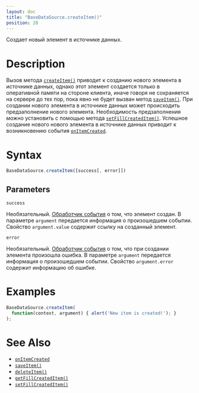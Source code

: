 ```yaml
---
layout: doc
title: "BaseDataSource.createItem()"
position: 28
---
```


Создает новый элемент в источнике данных.

# Description

Вызов метода [`createItem()`](../BaseDataSource.createItem/) приводит к созданию нового элемента в
источнике данных, однако этот элемент создается только в оперативной памяти на стороне клиента, иначе
говоря не сохраняется на сервере до тех пор, пока явно не будет вызван метод [`saveItem()`](../BaseDataSource.saveItem/).
При создании нового элемента в источнике данных может происходить предзаполнение нового элемента.
Необходимость предзаполнения можно установить с помощью метода [`setFillCreatedItem()`](../BaseDataSource.setFillCreatedItem/).
Успешное создание нового нового элемента в источнике данных приводит к возникновению события
[`onItemCreated`](../BaseDataSource.onItemCreated/).

# Syntax

```js
BaseDataSource.createItem([success[, error]])
```

## Parameters

`success`

Необязательный. [Обработчик события](../../../KeyConcepts/Script/) о том, что элемент создан.
В параметре `argument` передается информация о произошедшем событии. Свойство `argument.value`
содержит ссылку на созданный элемент.

`error`

Необязательный. [Обработчик события](../../../KeyConcepts/Script/) о том, что при создании элемента
произошла ошибка. В параметре `argument` передается информация о произошедшем событии. Свойство
`argument.error` содержит информацию об ошибке.

# Examples

```js
BaseDataSource.createItem(
  function(context, argument) { alert('New item is created!'); }
);
```

# See Also

* [`onItemCreated`](../BaseDataSource.onItemCreated/)
* [`saveItem()`](../BaseDataSource.saveItem/)
* [`deleteItem()`](../BaseDataSource.deleteItem/)
* [`getFillCreatedItem()`](../BaseDataSource.getFillCreatedItem/)
* [`setFillCreatedItem()`](../BaseDataSource.setFillCreatedItem/)
